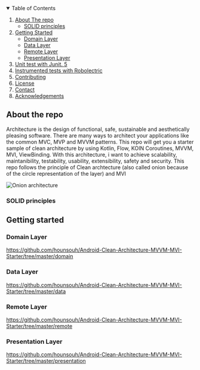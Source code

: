<!-- TABLE OF CONTENTS -->
<details open="open">
  <summary>Table of Contents</summary>
  <ol>
    <li>
      <a href="#about-the-repo">About The repo</a>
      <ul>
        <li><a href="#solid-principles">SOLID principles</a></li>
      </ul>
    </li>
    <li>
      <a href="#getting-started">Getting Started</a>
      <ul>
        <li><a href="#domainlayer">Domain Layer</a></li>
        <li><a href="#datalayer">Data Layer</a></li>
        <li><a href="#remotelayer">Remote Layer</a></li>
        <li><a href="#presentation">Presentation Layer</a></li>
      </ul>
    </li>
    <li><a href="#unittest">Unit test with Junit. 5</a></li>
    <li><a href="#instrumentedtests">Instrumented tests with Robolectric</a></li>
    <li><a href="#contributing">Contributing</a></li>
    <li><a href="#license">License</a></li>
    <li><a href="#contact">Contact</a></li>
    <li><a href="#acknowledgements">Acknowledgements</a></li>
  </ol>
</details>

## About the repo
Architecture is the design of functional, safe, sustainable and aesthetically pleasing software. 
There are many ways to architect your applications like the common MVC, MVP and MVVM patterns. 
This repo will get you a starter sample of clean architecture by using Kotlin, Flow, KOIN Coroutines, MVVM, MVI, ViewBinding.
With this architecture, i want to achieve  scalability, maintanibility, testability, usability, extensibility, safety and security.
This repo follows the principle of Clean archtecture (also called onion because of the circle representation of the layer) and MVI

![Onion architecture](https://mk0fivefiveagen2f17j.kinstacdn.com/wp-content/uploads/2016/11/Graph-1.png)

### SOLID principles



## Getting started

### Domain Layer
https://github.com/hounsouh/Android-Clean-Architecture-MVVM-MVI-Starter/tree/master/domain

### Data Layer
https://github.com/hounsouh/Android-Clean-Architecture-MVVM-MVI-Starter/tree/master/data

### Remote Layer
https://github.com/hounsouh/Android-Clean-Architecture-MVVM-MVI-Starter/tree/master/remote

### Presentation Layer
https://github.com/hounsouh/Android-Clean-Architecture-MVVM-MVI-Starter/tree/master/presentation

